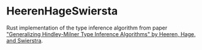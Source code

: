 # HeerenHageSwiersta
Rust implementation of the type inference algorithm from paper ["Generalizing Hindley-Milner Type Inference Algorithms" by Heeren, Hage, and Swierstra](https://citeseerx.ist.psu.edu/viewdoc/download?doi=10.1.1.18.9348&rep=rep1&type=pdf).
